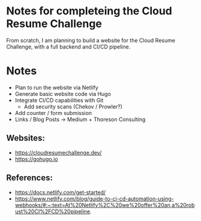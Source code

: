 # Notes for completeing the Cloud Resume Challenge  
From scratch, I am planning to build a website for the Cloud Resume Challenge, with a full backend and CI/CD pipeline. 

# Notes
* Plan to run the website via Netlify
* Generate basic website code via Hugo
* Integrate CI/CD capabilities with Git
  * Add security scans (Chekov / Prowler?)
* Add counter / form submission
* Links / Blog Posts -> Medium + Thoreson Consulting

## Websites: 
* https://cloudresumechallenge.dev/
* https://gohugo.io

## References: 
* https://docs.netlify.com/get-started/
* https://www.netlify.com/blog/guide-to-ci-cd-automation-using-webhooks/#:~:text=At%20Netlify%2C%20we%20offer%20an,a%20robust%20CI%2FCD%20pipeline.
